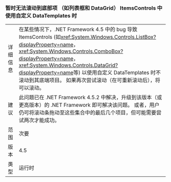 ### <a name="intermittently-unable-to-scroll-to-bottom-item-in-itemscontrols-like-listbox-and-datagrid-when-using-custom-datatemplates"></a>暂时无法滚动到底部项 （如列表框和 DataGrid） ItemsControls 中使用自定义 DataTemplates 时

|   |   |
|---|---|
|详细信息|在某些情况下，.NET Framework 4.5 中的 bug 导致 ItemsControls (如<xref:System.Windows.Controls.ListBox?displayProperty=name>， <xref:System.Windows.Controls.ComboBox?displayProperty=name>，<xref:System.Windows.Controls.DataGrid?displayProperty=name>等) 以使用自定义 DataTemplates 时不滚动到其底端项目。 如果再次尝试滚动（在可重新滚动后），将可以滚动。|
|建议|此问题已在 .NET Framework 4.5.2 中解决，升级到该版本（或更高版本）的 .NET Framework 即可解决该问题。 或者，用户仍可将滚动条拖动至这些集合中的最后几个项目，但可能需要尝试两次才能成功。|
|范围|次要|
|版本|4.5|
|类型|运行时|

